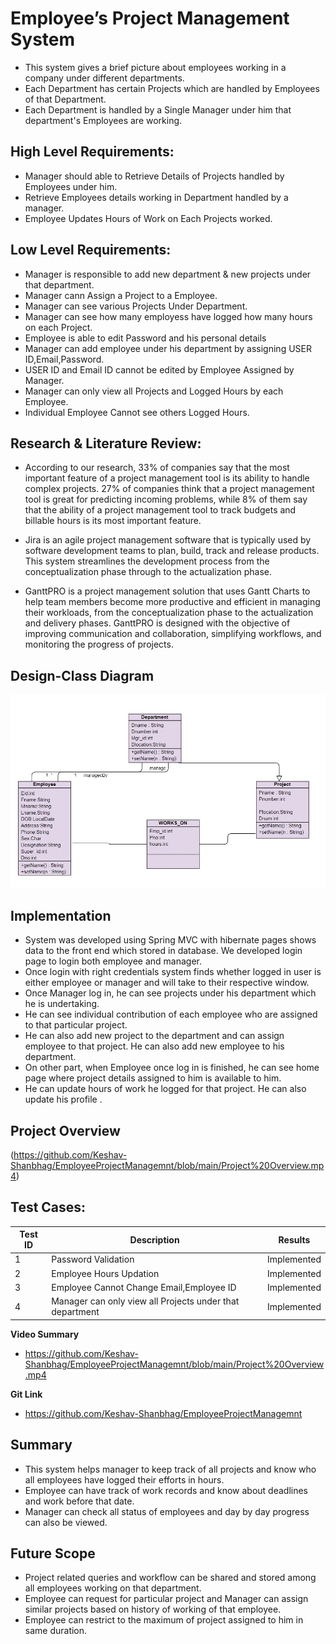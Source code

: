 
# Employee’s Project Management System

* This system gives a brief picture about employees working in a company under different departments.
* Each Department has certain Projects which are handled by Employees of that Department.
* Each Department is handled by a Single Manager under him that department's Employees are working.

## High Level Requirements:
* Manager should able to Retrieve Details of Projects handled by Employees under him.
* Retrieve Employees details working in Department handled by a manager.
* Employee Updates Hours of Work on Each Projects worked.
## Low Level Requirements:
* Manager is responsible to add new department & new projects under that department.
* Manager cann Assign a Project to a Employee.
* Manager can see various Projects Under Department.
* Manager can see how many employess have logged how many hours on each Project.
* Employee is able to edit Password and his personal details
* Manager can add employee under his department by assigning USER ID,Email,Password.
* USER ID and Email ID cannot be edited by Employee Assigned by Manager.
* Manager can only view all Projects and Logged Hours by each Employee.
* Individual Employee Cannot see others Logged Hours.

## Research & Literature Review:
* According to our research, 33% of companies say that the most important feature of a project management tool is its ability to handle complex projects. 27% of companies think that a project management tool is great for predicting incoming problems, while 8% of them say that the ability of a project management tool to track budgets and billable hours is its most important feature.

* Jira is an agile project management software that is typically used by software development teams to plan, build, track and release products. This system streamlines the development process from the conceptualization phase through to the actualization phase.
* GanttPRO is a project management solution that uses Gantt Charts to help team members become more productive and efficient in managing their workloads, from the conceptualization phase to the actualization and delivery phases. GanttPRO is designed with the objective of improving communication and collaboration, simplifying workflows, and monitoring the progress of projects. 


## Design-Class Diagram

![Class Diagram](https://github.com/Keshav-Shanbhag/EmployeeProjectManagemnt/blob/main/Class%20Diagram.jpg)

## Implementation
* System was developed using Spring MVC with hibernate pages shows data to the front end which stored in database. We developed login page to login both employee and manager.
* Once login with right credentials system finds whether logged in user is either employee or manager and will take to their respective window.
* Once Manager log in, he can see projects under his department which he is undertaking. 
* He can see individual contribution of each employee who are assigned to that particular project. 
* He can also add new project to the department and can assign employee to that project. He can also add new employee to his department.
* On other part, when Employee once log in is finished, he can see home page where project details assigned to him is available to him.
* He can update hours of work he logged for that project. He can also update his profile .

## Project Overview
(https://github.com/Keshav-Shanbhag/EmployeeProjectManagemnt/blob/main/Project%20Overview.mp4)

## Test Cases:

|  **Test ID**   |   **Description**  |	  **Results**   |
|----------------|--------------------|-----------------|
|1|	Password Validation	|Implemented|
|2	|Employee Hours Updation	|Implemented|
|3	|Employee Cannot Change Email,Employee ID |	Implemented|
|4	|Manager can only view all Projects under that department|	Implemented|



**Video Summary**
* https://github.com/Keshav-Shanbhag/EmployeeProjectManagemnt/blob/main/Project%20Overview.mp4



**Git Link**
 * https://github.com/Keshav-Shanbhag/EmployeeProjectManagemnt

## Summary
* This system helps manager to keep track of all projects and know who all employees have logged their efforts in hours.
* Employee can have track of work records and know about deadlines and work before that date.
* Manager can check all status of employees and day by day progress can also be viewed.




## Future Scope 
* Project related queries and workflow can be shared and stored among all employees working on that department.
* Employee can request for particular project and Manager can assign similar projects based on history of working of that employee.
* Employee can restrict to the maximum of project assigned to him in same duration.

